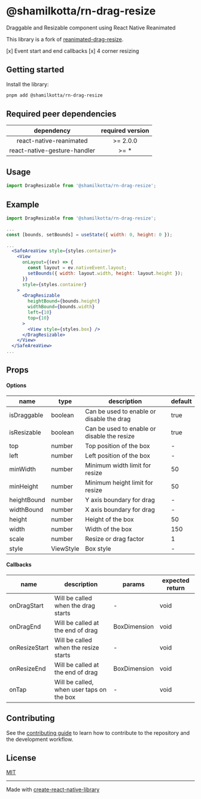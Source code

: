 # @shamilkotta/rn-drag-resize

Draggable and Resizable component using React Native Reanimated

This library is a fork of [reanimated-drag-resize](https://github.com/fateh999/reanimated-drag-resize).

[x] Event start and end callbacks
[x] 4 corner resizing

## Getting started

Install the library:

```bash
pnpm add @shamilkotta/rn-drag-resize
```

## Required peer dependencies

|          dependency          | required version |
| :--------------------------: | :--------------: |
|   react-native-reanimated    |    \>= 2.0.0     |
| react-native-gesture-handler |      \>= \*      |

## Usage

```javascript
import DragResizable from '@shamilkotta/rn-drag-resize';
```

## Example

```jsx
import DragResizable from '@shamilkotta/rn-drag-resize';

...
const [bounds, setBounds] = useState({ width: 0, height: 0 });

...
  <SafeAreaView style={styles.container}>
    <View
      onLayout={(ev) => {
        const layout = ev.nativeEvent.layout;
        setBounds({ width: layout.width, height: layout.height });
      }}
      style={styles.container}
    >
      <DragResizable
        heightBound={bounds.height}
        widthBound={bounds.width}
        left={10}
        top={10}
      >
        <View style={styles.box} />
      </DragResizable>
    </View>
  </SafeAreaView>
...
```

## Props

#### Options

| name        | type      | description                                 | default |
| ----------- | --------- | ------------------------------------------- | ------- |
| isDraggable | boolean   | Can be used to enable or disable the drag   | true    |
| isResizable | boolean   | Can be used to enable or disable the resize | true    |
| top         | number    | Top position of the box                     | -       |
| left        | number    | Left position of the box                    | -       |
| minWidth    | number    | Minimum width limit for resize              | 50      |
| minHeight   | number    | Minimum height limit for resize             | 50      |
| heightBound | number    | Y axis boundary for drag                    | -       |
| widthBound  | number    | X axis boundary for drag                    | -       |
| height      | number    | Height of the box                           | 50      |
| width       | number    | Width of the box                            | 150     |
| scale       | number    | Resize or drag factor                       | 1       |
| style       | ViewStyle | Box style                                   | -       |

#### Callbacks

| name          | description                               | params       | expected return |
| ------------- | ----------------------------------------- | ------------ | --------------- |
| onDragStart   | Will be called when the drag starts       | -            | void            |
| onDragEnd     | Will be called at the end of drag         | BoxDimension | void            |
| onResizeStart | Will be called when the resize starts     | -            | void            |
| onResizeEnd   | Will be called at the end of drag         | BoxDimension | void            |
| onTap         | Will be called, when user taps on the box | -            | void            |

## Contributing

See the [contributing guide](CONTRIBUTING.md) to learn how to contribute to the repository and the development workflow.

## License

[MIT](LICENSE)

---

Made with [create-react-native-library](https://github.com/callstack/react-native-builder-bob)
